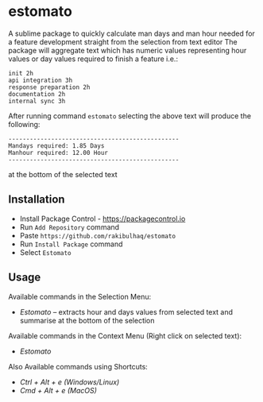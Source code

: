 # estomato
A sublime package to quickly calculate man days and man hour needed for a feature development straight from the selection from text editor
The package will aggregate text which has numeric values representing hour values or day values required to finish a feature i.e.:

```
init 2h
api integration 3h
response preparation 2h
documentation 2h
internal sync 3h
```


After running command `estomato` selecting the above text will produce the following:
```
------------------------------------------------
Mandays required: 1.85 Days
Manhour required: 12.00 Hour
------------------------------------------------
```
at the bottom of the selected text


## Installation

 - Install Package Control - https://packagecontrol.io
 - Run `Add Repository` command
 - Paste `https://github.com/rakibulhaq/estomato`
 - Run `Install Package` command
 - Select `Estomato`

## Usage

Available commands in the Selection Menu:

 - *Estomato* – extracts hour and days values from selected text and summarise at the bottom of the selection

Available commands in the Context Menu (Right click on selected text):

 - *Estomato*
 
Also Available commands using Shortcuts:

 - *Ctrl + Alt + e (Windows/Linux)*
 - *Cmd + Alt + e (MacOS)*
